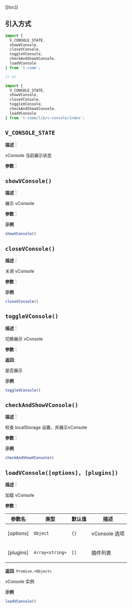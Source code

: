 [[toc]]

## 引入方式

```ts
import {
  V_CONSOLE_STATE,
  showVConsole,
  closeVConsole,
  toggleVConsole,
  checkAndShowVConsole,
  loadVConsole
} from 't-comm';

// or

import {
  V_CONSOLE_STATE,
  showVConsole,
  closeVConsole,
  toggleVConsole,
  checkAndShowVConsole,
  loadVConsole
} from 't-comm/lib/v-console/index';
```


## `V_CONSOLE_STATE` 


**描述**：<p>vConsole 当前展示状态</p>

**参数**：



<a name="showVConsole"></a>

## `showVConsole()` 


**描述**：<p>展示 vConsole</p>

**参数**：



**示例**

```ts
showVConsole()
```
<a name="closeVConsole"></a>

## `closeVConsole()` 


**描述**：<p>关闭 vConsole</p>

**参数**：



**示例**

```ts
closeVConsole()
```
<a name="toggleVConsole"></a>

## `toggleVConsole()` 


**描述**：<p>切换展示 vConsole</p>

**参数**：

**返回**: <p>是否展示</p>

**示例**

```ts
toggleVConsole()
```
<a name="checkAndShowVConsole"></a>

## `checkAndShowVConsole()` 


**描述**：<p>检查 localStorage 设置，并展示vConsole</p>

**参数**：



**示例**

```ts
checkAndShowVConsole()
```
<a name="loadVConsole"></a>

## `loadVConsole([options], [plugins])` 


**描述**：<p>加载 vConsole</p>

**参数**：


| 参数名 | 类型 | 默认值 | 描述 |
| --- | --- | --- | --- |
| [options] | <code>Object</code> | <code>{}</code> | <p>vConsole 选项</p> |
| [plugins] | <code>Array&lt;string&gt;</code> | <code>[]</code> | <p>插件列表</p> |

**返回**: <code>Promise.&lt;Object&gt;</code><br>

<p>vConsole 实例</p>

**示例**

```ts
loadVConsole()
```
